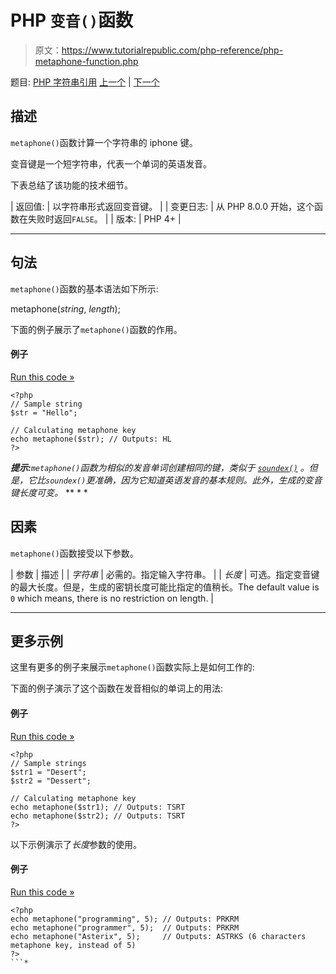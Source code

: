 # PHP `变音()`函数

> 原文：<https://www.tutorialrepublic.com/php-reference/php-metaphone-function.php>

题目: [PHP 字符串引用](php-string-functions.php) [上一个](php-md5-file-function.php) | [下一个](php-nl-langinfo-function.php)

## 描述

`metaphone()`函数计算一个字符串的 iphone 键。

变音键是一个短字符串，代表一个单词的英语发音。

下表总结了该功能的技术细节。

| 返回值: | 以字符串形式返回变音键。 |
| 变更日志: | 从 PHP 8.0.0 开始，这个函数在失败时返回`FALSE`。 |
| 版本: | PHP 4+ |

* * *

## 句法

`metaphone()`函数的基本语法如下所示:

metaphone(*string*, *length*);

下面的例子展示了`metaphone()`函数的作用。

#### 例子

[Run this code »](../codelab.php?topic=php&file=calculate-metaphone-key-of-a-string "Run this code to view the output")

```
<?php
// Sample string
$str = "Hello";

// Calculating metaphone key
echo metaphone($str); // Outputs: HL
?>
```

 ***提示:**`metaphone()`函数为相似的发音单词创建相同的键，类似于 [`soundex()`](php-soundex-function.php) 。但是，它比`soundex()`更准确，因为它知道英语发音的基本规则。此外，生成的变音键长度可变。*  ** * *

## 因素

`metaphone()`函数接受以下参数。

| 参数 | 描述 |
| *字符串* | 必需的。指定输入字符串。 |
| *长度* | 可选。指定变音键的最大长度。但是，生成的密钥长度可能比指定的值稍长。The default value is `0` which means, there is no restriction on length. |

* * *

## 更多示例

这里有更多的例子来展示`metaphone()`函数实际上是如何工作的:

下面的例子演示了这个函数在发音相似的单词上的用法:

#### 例子

[Run this code »](../codelab.php?topic=php&file=find-similar-sounding-words-using-metaphone-key "Run this code to view the output")

```
<?php
// Sample strings
$str1 = "Desert";
$str2 = "Dessert";

// Calculating metaphone key
echo metaphone($str1); // Outputs: TSRT
echo metaphone($str2); // Outputs: TSRT
?>
```

以下示例演示了*长度*参数的使用。

#### 例子

[Run this code »](../codelab.php?topic=php&file=passing-length-parameter-to-metaphone "Run this code to view the output")

```
<?php
echo metaphone("programming", 5); // Outputs: PRKRM
echo metaphone("programmer", 5);  // Outputs: PRKRM
echo metaphone("Asterix", 5);     // Outputs: ASTRKS (6 characters metaphone key, instead of 5)
?>
```*